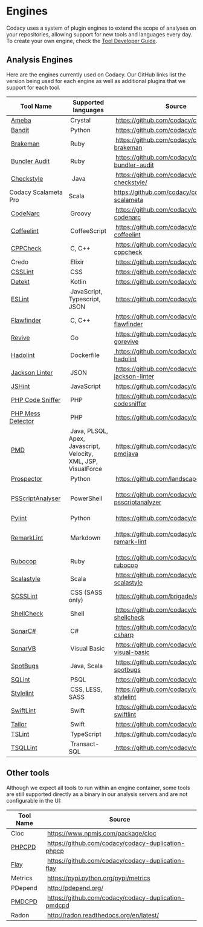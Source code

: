 # Engines

Codacy uses a system of plugin engines to extend the scope of analyses on your repositories, allowing support for new tools and languages every day. To create your own engine, check the [Tool Developer Guide](/hc/en-us/articles/207994725-Tool-Developer-Guide).

## Analysis Engines

Here are the engines currently used on Codacy. Our GitHub links list the version being used for each engine as well as additional plugins that we support for each tool. 

<table>
<thead>
<tr class="header">
<th><strong>Tool Name</strong></th>
<th><strong>Supported languages</strong></th>
<th><strong>Source</strong></th>
</tr>
</thead>
<tbody>
<tr class="odd">
<td> <a href="https://github.com/veelenga/ameba">Ameba</a></td>
<td> Crystal</td>
<td> <a href="https://github.com/codacy/codacy-ameba">https://github.com/codacy/codacy-ameba</a></td>
</tr>
<tr class="even">
<td> <a href="https://github.com/openstack/bandit">Bandit</a></td>
<td> Python</td>
<td> <a href="https://github.com/codacy/codacy-bandit" class="in-cell-link">https://github.com/codacy/codacy-bandit</a></td>
</tr>
<tr class="odd">
<td> <a href="http://brakemanscanner.org/" class="in-cell-link">Brakeman</a></td>
<td> Ruby</td>
<td> <a href="https://github.com/codacy/codacy-brakeman" class="in-cell-link">https://github.com/codacy/codacy-brakeman</a></td>
</tr>
<tr class="even">
<td> <a href="https://github.com/rubysec/bundler-audit">Bundler Audit</a></td>
<td> Ruby</td>
<td> <a href="https://github.com/codacy/codacy-bundler-audit">https://github.com/codacy/codacy-bundler-audit</a></td>
</tr>
<tr class="odd">
<td> <a href="http://checkstyle.sourceforge.net/" class="in-cell-link">Checkstyle</a></td>
<td>  Java</td>
<td> <a href="https://github.com/codacy/codacy-checkstyle/" class="in-cell-link">https://github.com/codacy/codacy-checkstyle/</a></td>
</tr>
<tr class="even">
<td>Codacy Scalameta Pro</td>
<td>Scala</td>
<td><a href="https://github.com/codacy/codacy-scalameta" class="in-cell-link">https://github.com/codacy/codacy-scalameta</a></td>
</tr>
<tr class="odd">
<td> <a href="http://codenarc.sourceforge.net/" class="in-cell-link">CodeNarc</a></td>
<td> Groovy</td>
<td> <a href="https://github.com/codacy/codacy-codenarc" class="in-cell-link">https://github.com/codacy/codacy-codenarc</a></td>
</tr>
<tr class="even">
<td> <a href="http://www.coffeelint.org/" class="in-cell-link">Coffeelint</a></td>
<td> CoffeeScript</td>
<td> <a href="https://github.com/codacy/codacy-coffeelint" class="in-cell-link">https://github.com/codacy/codacy-coffeelint</a></td>
</tr>
<tr class="odd">
<td> <a href="http://cppcheck.sourceforge.net/" class="in-cell-link">CPPCheck</a></td>
<td> C, C++</td>
<td> <a href="https://github.com/codacy/codacy-cppcheck" class="in-cell-link">https://github.com/codacy/codacy-cppcheck</a></td>
</tr>
<tr class="even">
<td> <span>Credo</span></td>
<td> Elixir</td>
<td> <a href="https://github.com/codacy/codacy-credo"><span class="wysiwyg-underline">https://github.com/codacy/codacy-credo</span></a></td>
</tr>
<tr class="odd">
<td> <a href="http://csslint.net/" class="in-cell-link">CSSLint</a></td>
<td> CSS</td>
<td> <a href="https://github.com/codacy/codacy-csslint" class="in-cell-link">https://github.com/codacy/codacy-csslint</a></td>
</tr>
<tr class="even">
<td> <a href="https://github.com/arturbosch/detekt">Detekt</a></td>
<td> Kotlin</td>
<td> <a href="https://github.com/codacy/codacy-detekt">https://github.com/codacy/codacy-detekt</a></td>
</tr>
<tr class="odd">
<td> <a href="http://eslint.org/" class="in-cell-link">ESLint</a></td>
<td> JavaScript, Typescript, JSON</td>
<td> <a href="https://github.com/codacy/codacy-eslint" class="in-cell-link">https://github.com/codacy/codacy-eslint</a></td>
</tr>
<tr class="even">
<td> <a href="https://dwheeler.com/flawfinder/">Flawfinder</a></td>
<td> C, C++</td>
<td> <a href="https://github.com/codacy/codacy-flawfinder">https://github.com/codacy/codacy-flawfinder</a></td>
</tr>
<tr class="odd">
<td> <a href="https://github.com/mgechev/revive">Revive</a></td>
<td> Go</td>
<td> <a href="https://github.com/codacy/codacy-gorevive" class="c-link">https://github.com/codacy/codacy-gorevive</a></td>
</tr>
<tr class="even">
<td> <a href="https://github.com/hadolint/hadolint">Hadolint</a></td>
<td> Dockerfile</td>
<td><a href="https://github.com/codacy/codacy-hadolint"> https://github.com/codacy/codacy-hadolint</a></td>
</tr>
<tr class="odd">
<td> <a href="https://github.com/codacy/codacy-jackson-linter">Jackson Linter</a></td>
<td> JSON</td>
<td> <a href="https://github.com/codacy/codacy-jackson-linter">https://github.com/codacy/codacy-jackson-linter</a></td>
</tr>
<tr class="even">
<td> <a href="http://jshint.com/">JSHint</a></td>
<td> JavaScript </td>
<td> <a href="https://github.com/codacy/codacy-jshint">https://github.com/codacy/codacy-jshint</a></td>
</tr>
<tr class="odd">
<td> <a href="https://github.com/squizlabs/PHP_CodeSniffer">PHP Code Sniffer</a></td>
<td> PHP</td>
<td> <a href="https://github.com/codacy/codacy-codesniffer" class="in-cell-link">https://github.com/codacy/codacy-codesniffer</a></td>
</tr>
<tr class="even">
<td> <a href="https://phpmd.org/" class="in-cell-link">PHP Mess Detector</a></td>
<td> PHP</td>
<td> <a href="https://github.com/codacy/codacy-phpmd" class="in-cell-link">https://github.com/codacy/codacy-phpmd</a></td>
</tr>
<tr class="odd">
<td> <a href="http://pmd.sourceforge.net/pmd-5.3.2/pmd-java/index.html" class="in-cell-link">PMD</a></td>
<td> Java, PLSQL, Apex, Javascript, Velocity, XML, JSP, VisualForce</td>
<td> <a href="https://github.com/codacy/codacy-pmdjava" class="in-cell-link">https://github.com/codacy/codacy-pmdjava</a></td>
</tr>
<tr class="even">
<td> <a href="https://github.com/landscapeio/prospector">Prospector</a></td>
<td> Python</td>
<td> <a href="https://github.com/landscapeio/prospector">https://github.com/landscapeio/prospector</a></td>
</tr>
<tr class="odd">
<td> <a href="https://github.com/PowerShell/PSScriptAnalyzer">PSScriptAnalyser</a></td>
<td> PowerShell</td>
<td><p> <a href="https://github.com/codacy/codacy-psscriptanalyzer">https://github.com/codacy/codacy-psscriptanalyzer</a></p></td>
</tr>
<tr class="even">
<td> <a href="http://www.pylint.org/" class="in-cell-link">Pylint</a></td>
<td> Python</td>
<td> <a href="https://github.com/codacy/codacy-pylint" class="in-cell-link">https://github.com/codacy/codacy-pylint</a></td>
</tr>
<tr class="odd">
<td> <a href="https://github.com/remarkjs/remark-lint">RemarkLint</a></td>
<td> Markdown</td>
<td><p><a href="https://github.com/codacy/codacy-remark-lint"> https://github.com/codacy/codacy-remark-lint</a> </p></td>
</tr>
<tr class="even">
<td> <a href="https://github.com/bbatsov/rubocop" class="in-cell-link">Rubocop</a></td>
<td> Ruby</td>
<td> <a href="https://github.com/codacy/codacy-rubocop">https://github.com/codacy/codacy-rubocop</a></td>
</tr>
<tr class="odd">
<td> <a href="http://www.scalastyle.org/" class="in-cell-link">Scalastyle</a></td>
<td> Scala</td>
<td> <a href="https://github.com/codacy/codacy-scalastyle" class="in-cell-link">https://github.com/codacy/codacy-scalastyle</a></td>
</tr>
<tr class="even">
<td> <a href="https://github.com/brigade/scss-lint">SCSSLint</a></td>
<td> CSS (SASS only)</td>
<td> <a href="https://github.com/brigade/scss-lint">https://github.com/brigade/scss-lint</a></td>
</tr>
<tr class="odd">
<td> <a href="https://www.shellcheck.net/" class="in-cell-link">ShellCheck</a></td>
<td> Shell</td>
<td> <a href="https://github.com/codacy/codacy-shellcheck" class="in-cell-link">https://github.com/codacy/codacy-shellcheck</a></td>
</tr>
<tr class="even">
<td> <a href="https://github.com/SonarSource/sonar-dotnet">SonarC#</a></td>
<td> C#</td>
<td> <a href="https://github.com/codacy/codacy-sonar-csharp">https://github.com/codacy/codacy-sonar-csharp</a></td>
</tr>
<tr class="odd">
<td> <a href="https://github.com/SonarSource/sonar-dotnet">SonarVB</a></td>
<td> Visual Basic</td>
<td> <a href="https://github.com/codacy/codacy-sonar-visual-basic">https://github.com/codacy/codacy-sonar-visual-basic</a></td>
</tr>
<tr class="even">
<td> <a href="https://spotbugs.github.io/">SpotBugs</a></td>
<td> Java, Scala</td>
<td> <a href="https://github.com/codacy/codacy-spotbugs">https://github.com/codacy/codacy-spotbugs</a></td>
</tr>
<tr class="odd">
<td> <a href="https://github.com/purcell/sqlint">SQLint</a></td>
<td> PSQL</td>
<td> <a href="https://github.com/codacy/codacy-sqlint">https://github.com/codacy/codacy-sqlint</a></td>
</tr>
<tr class="even">
<td> <a href="https://stylelint.io/">Stylelint</a></td>
<td> CSS, LESS, SASS</td>
<td> <a href="https://github.com/codacy/codacy-stylelint">https://github.com/codacy/codacy-stylelint</a></td>
</tr>
<tr class="odd">
<td> <a href="https://github.com/realm/SwiftLint">SwiftLint</a></td>
<td> Swift</td>
<td> <a href="https://github.com/codacy/codacy-swiftlint">https://github.com/codacy/codacy-swiftlint</a></td>
</tr>
<tr class="even">
<td> <a href="https://tailor.sh/">Tailor</a></td>
<td> Swift</td>
<td> <a href="https://github.com/codacy/codacy-tailor" class="in-cell-link">https://github.com/codacy/codacy-tailor</a></td>
</tr>
<tr class="odd">
<td> <a href="https://palantir.github.io/tslint/">TSLint</a></td>
<td> TypeScript</td>
<td><a href="https://github.com/codacy/codacy-tslint" class="in-cell-link"> https://github.com/codacy/codacy-tslint</a></td>
</tr>
<tr class="even">
<td> <a href="https://github.com/tsqllint/tsqllint/">TSQLLint</a></td>
<td> Transact-SQL</td>
<td><a href="https://github.com/codacy/codacy-tsqllint" class="in-cell-link"> https://github.com/codacy/codacy-tsqllint</a></td>
</tr>
</tbody>
</table>

## Other tools

Although we expect all tools to run within an engine container, some tools are still supported directly as a binary in our analysis servers and are not configurable in the UI:

<table>
<thead>
<tr class="header">
<th><strong>Tool Name</strong></th>
<th><strong>Source</strong></th>
</tr>
</thead>
<tbody>
<tr class="odd">
<td> Cloc</td>
<td> <a href="https://www.npmjs.com/package/cloc" class="in-cell-link">https://www.npmjs.com/package/cloc</a></td>
</tr>
<tr class="even">
<td> <a href="https://github.com/sebastianbergmann/phpcpd" class="in-cell-link">PHPCPD</a></td>
<td> <a href="https://github.com/codacy/codacy-duplication-phpcpd" class="in-cell-link">https://github.com/codacy/codacy-duplication-phpcp</a></td>
</tr>
<tr class="odd">
<td> <a href="https://github.com/seattlerb/flay" class="in-cell-link">Flay</a></td>
<td> <a href="https://github.com/codacy/codacy-duplication-flay" class="in-cell-link">https://github.com/codacy/codacy-duplication-flay</a></td>
</tr>
<tr class="even">
<td> Metrics </td>
<td> <a href="https://pypi.python.org/pypi/metrics">https://pypi.python.org/pypi/metrics</a></td>
</tr>
<tr class="odd">
<td> PDepend</td>
<td> <a href="http://pdepend.org/" class="in-cell-link">http://pdepend.org/</a></td>
</tr>
<tr class="even">
<td> <a href="https://pmd.github.io/" class="in-cell-link">PMDCPD</a></td>
<td> <a href="https://github.com/codacy/codacy-duplication-pmdcpd" class="in-cell-link">https://github.com/codacy/codacy-duplication-pmdcpd</a> </td>
</tr>
<tr class="odd">
<td> Radon</td>
<td> <a href="http://radon.readthedocs.org/en/latest/" class="in-cell-link">http://radon.readthedocs.org/en/latest/</a></td>
</tr>
</tbody>
</table>
